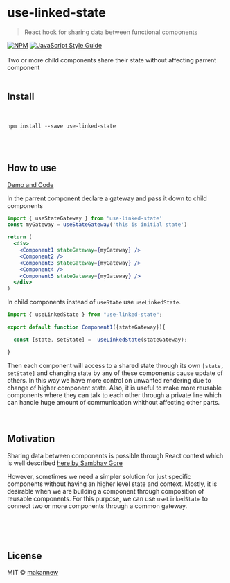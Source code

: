 # use-linked-state

> React hook for sharing data between functional components

[![NPM](https://img.shields.io/npm/v/use-linked-state.svg)](https://www.npmjs.com/package/use-linked-state) [![JavaScript Style Guide](https://img.shields.io/badge/code_style-standard-brightgreen.svg)](https://standardjs.com)
<br/>
<br/>
  Two or more child components share their state without affecting parrent component
<br/>
<br/>



## Install

<br/>

```console
npm install --save use-linked-state
```
<br/>
<br/>

## How to use

[Demo and Code](https://makannew.github.io/use-linked-state/)

In the parrent component declare a gateway and pass it down to child components
```jsx
import { useStateGateway } from 'use-linked-state'
const myGateway = useStateGateway('this is initial state')
```

```jsx
return (
  <div>
    <Component1 stateGateway={myGateway} />
    <Component2 />
    <Component3 stateGateway={myGateway} />
    <Component4 />
    <Component5 stateGateway={myGateway} />
  </div>
)
```

In child components instead of `useState` use `useLinkedState`.

```jsx
import { useLinkedState } from "use-linked-state";

export default function Component1({stateGateway}){

  const [state, setState] =  useLinkedState(stateGateway);

}
```

Then each component will access to a shared state through its own `[state, setState]` and changing state by any of these components cause update of others. In this way we have more control on unwanted rendering due to change of higher component state. Also, it is useful to make more reusable components where they can talk to each other through a private line which can handle huge amount of communication whithout affecting other parts.
<br/>
<br/>
<br/>

## Motivation
Sharing data between components is possible through React context which is well described [ here by Sambhav Gore
](https://www.codementor.io/@sambhavgore/an-example-use-context-and-hooks-to-share-state-between-different-components-sgop6lnrd)

However, sometimes we need a simpler solution for just specific components without having an higher level state and context.
Mostly, it is desirable when we are building a component through composition of reusable components. For this purpose, we can use `useLinkedState` to connect two or more components through a common gateway.

<br/>
<br/>
<br/>

## License

MIT © [makannew](https://github.com/makannew)
